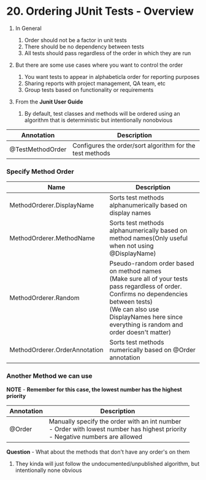 # 20. Ordering JUnit Tests - Overview

1. In General 
    1. Order should not be a factor in unit tests 
    2. There should be no dependency between tests 
    3. All tests should pass regardless of the order in which they are run 

2. But there are some use cases where you want to control the order 
    1. You want tests to appear in alphabeticla order for reporting purposes 
    2. Sharing reports with project management, QA team, etc
    3. Group tests based on functionality or requirements

3. From the **Junit User Guide**
    1. By default, test classes and methods will be ordered using an algorithm that is deterministic but intentionally nonobvious

| Annotation | Description |
| -------- | ------- |
| @TestMethodOrder | Configures the order/sort algorithm for the test methods |

### Specify Method Order 

| Name | Description |
| -------- | ------- |
| MethodOrderer.DisplayName | Sorts test methods alphanumerically based on display names |
| MethodOrderer.MethodName | Sorts test methods alphanumerically based on method names(Only useful when not using @DisplayName)|
| MethodOrderer.Random | Pseudo-random order based on method names <br> (Make sure all of your tests pass regardless of order. Confirms no dependencies between tests) <br> (We can also use DisplayNames here since everything is random and order doesn't matter)|
| MethodOrderer.OrderAnnotation | Sorts test methods numerically based on @Order annotation |


### Another Method we can use 

**NOTE** - **Remember for this case, the lowest number has the highest priority**

| Annotation | Description |
| -------- | ------- |
| @Order | Manually specify the order with an int number <br> - Order with lowest number has highest priority <br> - Negative numbers are allowed|

**Question** - What about the methods that don't have any order's on them
1. They kinda will just follow the undocumented/unpublished algorithm, but intentionally none obvious





